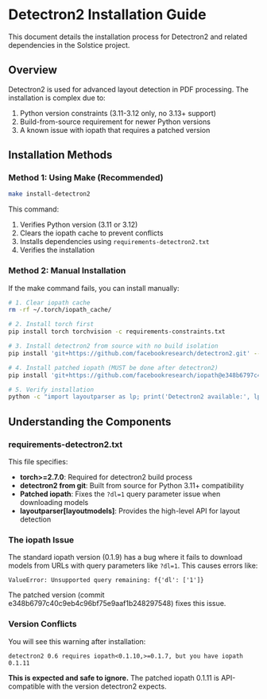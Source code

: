 # Detectron2 Installation Guide

This document details the installation process for Detectron2 and related dependencies in the Solstice project.

## Overview

Detectron2 is used for advanced layout detection in PDF processing. The installation is complex due to:
1. Python version constraints (3.11-3.12 only, no 3.13+ support)
2. Build-from-source requirement for newer Python versions
3. A known issue with iopath that requires a patched version

## Installation Methods

### Method 1: Using Make (Recommended)

```bash
make install-detectron2
```

This command:
1. Verifies Python version (3.11 or 3.12)
2. Clears the iopath cache to prevent conflicts
3. Installs dependencies using `requirements-detectron2.txt`
4. Verifies the installation

### Method 2: Manual Installation

If the make command fails, you can install manually:

```bash
# 1. Clear iopath cache
rm -rf ~/.torch/iopath_cache/

# 2. Install torch first
pip install torch torchvision -c requirements-constraints.txt

# 3. Install detectron2 from source with no build isolation
pip install 'git+https://github.com/facebookresearch/detectron2.git' --no-build-isolation

# 4. Install patched iopath (MUST be done after detectron2)
pip install 'git+https://github.com/facebookresearch/iopath@e348b6797c40c9eb4c96bf75e9aaf1b248297548' --force-reinstall

# 5. Verify installation
python -c "import layoutparser as lp; print('Detectron2 available:', lp.is_detectron2_available())"
```

## Understanding the Components

### requirements-detectron2.txt

This file specifies:
- **torch>=2.7.0**: Required for detectron2 build process
- **detectron2 from git**: Built from source for Python 3.11+ compatibility
- **Patched iopath**: Fixes the `?dl=1` query parameter issue when downloading models
- **layoutparser[layoutmodels]**: Provides the high-level API for layout detection

### The iopath Issue

The standard iopath version (0.1.9) has a bug where it fails to download models from URLs with query parameters like `?dl=1`. This causes errors like:

```
ValueError: Unsupported query remaining: f{'dl': ['1']}
```

The patched version (commit e348b6797c40c9eb4c96bf75e9aaf1b248297548) fixes this issue.

### Version Conflicts

You will see this warning after installation:

```
detectron2 0.6 requires iopath<0.1.10,>=0.1.7, but you have iopath 0.1.11
```

**This is expected and safe to ignore.** The patched iopath 0.1.11 is API-compatible with the version detectron2 expects.

